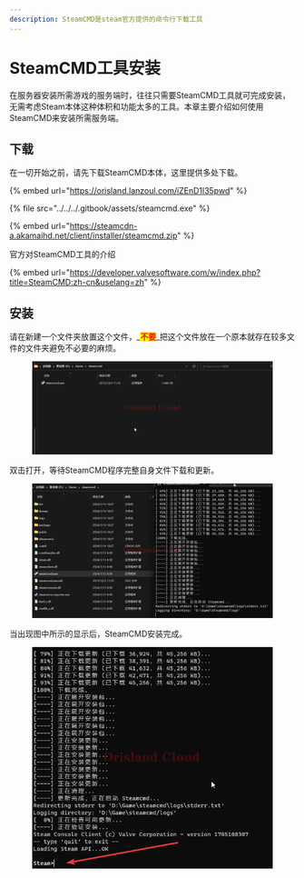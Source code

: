 ```yaml
---
description: SteamCMD是steam官方提供的命令行下载工具
---
```


# SteamCMD工具安装

在服务器安装所需游戏的服务端时，往往只需要SteamCMD工具就可完成安装，无需考虑Steam本体这种体积和功能太多的工具。本章主要介绍如何使用SteamCMD来安装所需服务端。

## 下载

在一切开始之前，请先下载SteamCMD本体，这里提供多处下载。

{% embed url="https://orisland.lanzoul.com/iZEnD1l35pwd" %}

{% file src="../../../.gitbook/assets/steamcmd.exe" %}

{% embed url="https://steamcdn-a.akamaihd.net/client/installer/steamcmd.zip" %}

官方对SteamCMD工具的介绍

{% embed url="https://developer.valvesoftware.com/w/index.php?title=SteamCMD:zh-cn&uselang=zh" %}

## 安装

请在新建一个文件夹放置这个文件，_<mark style="color:red;">**不要**</mark>_把这个文件放在一个原本就存在较多文件的文件夹避免不必要的麻烦。

<figure><img src="../../../.gitbook/assets/explorer_gdQbFXEIVS.png" alt=""><figcaption></figcaption></figure>

双击打开，等待SteamCMD程序完整自身文件下载和更新。

<figure><img src="../../../.gitbook/assets/WindowsTerminal_QrRqIo5bd3.png" alt=""><figcaption></figcaption></figure>

当出现图中所示的显示后，SteamCMD安装完成。

<figure><img src="../../../.gitbook/assets/WindowsTerminal_hi2LnSmLzP.png" alt=""><figcaption></figcaption></figure>
